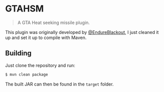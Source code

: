 # GTAHSM
> A GTA Heat seeking missile plugin.

This plugin was originally developed by [@EndureBlackout](https://github.com/EndureBlackout), I just cleaned it up and set it up to compile with Maven.

## Building
Just clone the repository and run:
```bash
$ mvn clean package
```
The built JAR can then be found in the `target` folder.